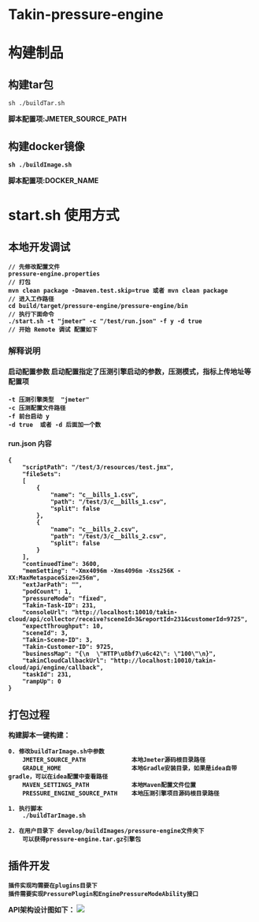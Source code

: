 # Takin-pressure-engine

# 构建制品

## 构建tar包

```sh ./buildTar.sh```

<strong>脚本配置项:JMETER_SOURCE_PATH<strong>

## 构建docker镜像

```sh ./buildImage.sh```

<strong>脚本配置项:DOCKER_NAME<strong>

# start.sh 使用方式

## 本地开发调试
```
// 先修改配置文件
pressure-engine.properties
// 打包
mvn clean package -Dmaven.test.skip=true 或者 mvn clean package
// 进入工作路径
cd build/target/pressure-engine/pressure-engine/bin
// 执行下面命令
./start.sh -t "jmeter" -c "/test/run.json" -f y -d true
// 开始 Remote 调试 配置如下
```
### 解释说明

#### 启动配置参数 启动配置指定了压测引擎启动的参数，压测模式，指标上传地址等配置项

```
-t 压测引擎类型  "jmeter"
-c 压测配置文件路径  
-f 前台启动 y
-d true  或者 -d 后面加一个数
```
#### run.json 内容
```
{
    "scriptPath": "/test/3/resources/test.jmx",
    "fileSets":
    [
        {
            "name": "c__bills_1.csv",
            "path": "/test/3/c__bills_1.csv",
            "split": false
        },
        {
            "name": "c__bills_2.csv",
            "path": "/test/3/c__bills_2.csv",
            "split": false
        }
    ],
    "continuedTime": 3600,
    "memSetting": "-Xmx4096m -Xms4096m -Xss256K -XX:MaxMetaspaceSize=256m",
    "extJarPath": "",
    "podCount": 1,
    "pressureMode": "fixed",
    "Takin-Task-ID": 231,
    "consoleUrl": "http://localhost:10010/takin-cloud/api/collector/receive?sceneId=3&reportId=231&customerId=9725",
    "expectThroughput": 10,
    "sceneId": 3,
    "Takin-Scene-ID": 3,
    "Takin-Customer-ID": 9725,
    "businessMap": "{\n  \"HTTP\u8bf7\u6c42\": \"100\"\n}",
    "takinCloudCallbackUrl": "http://localhost:10010/takin-cloud/api/engine/callback",
    "taskId": 231,
    "rampUp": 0
}
```
## 打包过程

  构建脚本一键构建：
  
    0. 修改buildTarImage.sh中参数
        JMETER_SOURCE_PATH             本地Jmeter源码根目录路径
        GRADLE_HOME                    本地Gradle安装目录，如果是idea自带gradle，可以在idea配置中查看路径
        MAVEN_SETTINGS_PATH            本地Maven配置文件位置
        PRESSURE_ENGINE_SOURCE_PATH    本地压测引擎项目源码根目录路径

    1. 执行脚本
        ./buildTarImage.sh

    2. 在用户目录下 develop/buildImages/pressure-engine文件夹下
        可以获得pressure-engine.tar.gz引擎包

## 插件开发
```
插件实现均需要在plugins目录下
插件需要实现PressurePlugin和EnginePressureModeAbility接口
```
API架构设计图如下：
<img src="https://raw.githubusercontent.com/shulieTech/Images/main/pressure_engine_api_struct.png" />
